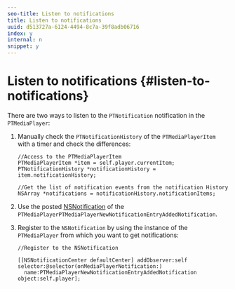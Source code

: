 ```yaml
---
seo-title: Listen to notifications
title: Listen to notifications
uuid: d513727a-6124-4494-8c7a-39f8adb06716
index: y
internal: n
snippet: y
---
```


# Listen to notifications {#listen-to-notifications}

There are two ways to listen to the `PTNotification` notification in the `PTMediaPlayer`: 

1. Manually check the `PTNotificationHistory` of the `PTMediaPlayerItem` with a timer and check the differences:

   ```
   //Access to the PTMediaPlayerItem  
   PTMediaPlayerItem *item = self.player.currentItem; 
   PTNotificationHistory *notificationHistory = item.notificationHistory; 
    
   //Get the list of notification events from the notification History  
   NSArray *notifications = notificationHistory.notificationItems;
   ```

1. Use the posted [NSNotification](https://developer.apple.com/library/mac/%23documentation/Cocoa/Reference/Foundation/Classes/NSNotification_Class/Reference/Reference.html) of the `PTMediaPlayerPTMediaPlayerNewNotificationEntryAddedNotification`.
1. Register to the `NSNotification` by using the instance of the `PTMediaPlayer` from which you want to get notifications:

   ```
   //Register to the NSNotification 
    
   [[NSNotificationCenter defaultCenter] addObserver:self selector:@selector(onMediaPlayerNotification:)  
     name:PTMediaPlayerNewNotificationEntryAddedNotification object:self.player];
   ```

